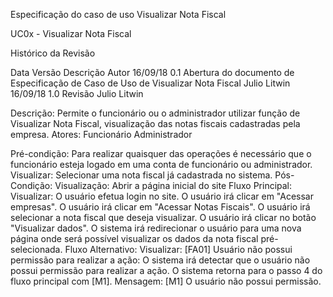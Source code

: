 Especificação do caso de uso Visualizar Nota Fiscal    

UC0x - Visualizar Nota Fiscal

Histórico da Revisão

Data
Versão
Descrição
Autor
16/09/18
0.1
Abertura do documento de Especificação de Caso de Uso de Visualizar Nota Fiscal
Julio Litwin
16/09/18
1.0
Revisão
Julio Litwin


Descrição:
    Permite o funcionário ou o administrador utilizar função de Visualizar Nota Fiscal, visualização das notas fiscais cadastradas pela empresa.
Atores:
Funcionário
Administrador

Pré-condição:
Para realizar quaisquer das operações é necessário que o funcionário esteja logado em uma conta de funcionário ou administrador.
Visualizar: Selecionar uma nota fiscal já cadastrada no sistema.
Pós-Condição:
Visualização: Abrir a página inicial do site
Fluxo Principal:
Visualizar:
O usuário efetua login no site.
O usuário irá clicar em "Acessar empresas".
O usuário irá clicar em "Acessar Notas Fiscais".
O usuário irá selecionar a nota fiscal que deseja visualizar.
O usuário irá clicar no botão "Visualizar dados".
O sistema irá redirecionar o usuário para uma nova página onde será possível visualizar os dados da nota fiscal pré-selecionada.
Fluxo Alternativo:
Visualizar:
[FA01] Usuário não possui permissão para realizar a ação:
O sistema irá detectar que o usuário não possui permissão para realizar a ação.
O sistema retorna para o passo 4 do fluxo principal com [M1].
Mensagem:
[M1] O usuário não possui permissão.

